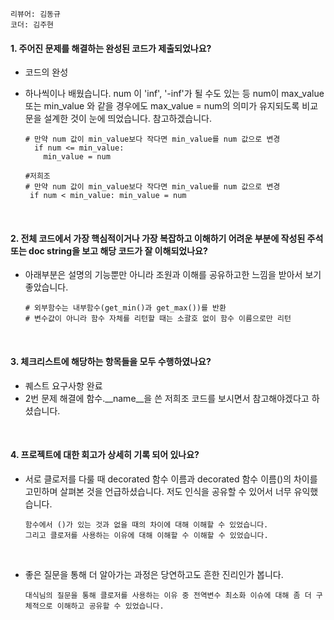 ```리뷰어: 김동규```  
```코더: 김주현```
</br>  
#### 1. 주어진 문제를 해결하는 완성된 코드가 제출되었나요?  

* 코드의 완성  
* 하나씩이나 배웠습니다. num 이 'inf', '-inf'가 될 수도 있는 등 num이 max_value 또는 min_value 와 같을 경우에도 max_value = num의 의미가 유지되도록 비교문을 설계한 것이 눈에 띄었습니다. 참고하겠습니다.
  
      # 만약 num 값이 min_value보다 작다면 min_value를 num 값으로 변경
        if num <= min_value:
          min_value = num
      
      #저희조  
      # 만약 num 값이 min_value보다 작다면 min_value를 num 값으로 변경
       if num < min_value: min_value = num

</br>  

#### 2. 전체 코드에서 가장 핵심적이거나 가장 복잡하고 이해하기 어려운 부분에 작성된 주석 또는 doc string을 보고 해당 코드가 잘 이해되었나요?
* 아래부분은 설명의 기능뿐만 아니라 조원과 이해를 공유하고한 느낌을 받아서 보기 좋았습니다.
  
      # 외부함수는 내부함수(get_min()과 get_max())를 반환  
      # 변수값이 아니라 함수 자체를 리턴할 때는 소괄호 없이 함수 이름으로만 리턴  
</br>  

#### 3. 체크리스트에 해당하는 항목들을 모두 수행하였나요?  

* 퀘스트 요구사항 완료  
* 2번 문제 해결에 함수.\__name\__을 쓴 저희조 코드를 보시면서 참고해야겠다고 하셨습니다.  

</br>  

#### 4. 프로젝트에 대한 회고가 상세히 기록 되어 있나요?  

* 서로 클로저를 다룰 때 decorated 함수 이름과 decorated 함수 이름()의 차이를 고민하며 살펴본 것을 언급하셨습니다. 저도 인식을 공유할 수 있어서 너무 유익했습니다.
   
      함수에서 ()가 있는 것과 없을 때의 차이에 대해 이해할 수 있었습니다.  
      그리고 클로저를 사용하는 이유에 대해 이해할 수 이해할 수 있었습니다.  
</br>  

* 좋은 질문을 통해 더 알아가는 과정은 당연하고도 흔한 진리인가 봅니다.

      대식님의 질문을 통해 클로저를 사용하는 이유 중 전역변수 최소화 이슈에 대해 좀 더 구체적으로 이해하고 공유할 수 있었습니다.
